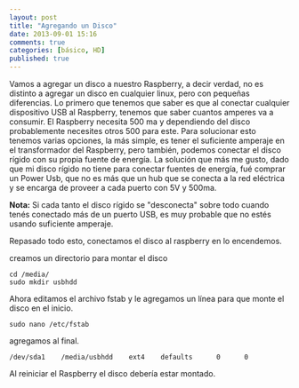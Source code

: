 ```yaml
---
layout: post
title: "Agregando un Disco"
date: 2013-09-01 15:16
comments: true
categories: [básico, HD]
published: true
---
```


Vamos a agregar un disco a nuestro Raspberry, a decir verdad, no es distinto a agregar un disco en cualquier linux, pero con pequeñas diferencias.
Lo primero que tenemos que saber es que al conectar cualquier dispositivo USB al Raspberry, tenemos que saber cuantos amperes va a consumir. El Raspberry necesita 500 ma y dependiendo del disco probablemente necesites otros 500 para este.
Para solucionar esto tenemos varias opciones, la más simple, es tener el suficiente amperaje en el transformador del Raspberry, pero también, podemos conectar el disco rígido con su propia fuente de energía.
La solución que más me gusto, dado que mi disco rígido no tiene para conectar fuentes de energía, fué comprar un Power Usb, que no es más que un hub que se conecta a la red eléctrica y se encarga de proveer a cada puerto con 5V y 500ma.

**Nota:** Si cada tanto el disco rígido se "desconecta" sobre todo cuando tenés conectado más de un puerto USB, es muy probable que no estés usando suficiente amperaje.

Repasado todo esto, conectamos el disco al raspberry en lo encendemos.

creamos un directorio para montar el disco

```
cd /media/
sudo mkdir usbhdd
```

Ahora editamos el archivo fstab y le agregamos un línea para que monte el disco en el inicio.

```
sudo nano /etc/fstab
```

agregamos al final.

```
/dev/sda1    /media/usbhdd    ext4    defaults      0      0
```

Al reiniciar el Raspberry el disco debería estar montado.
